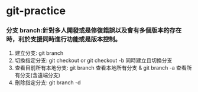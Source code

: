 # git-practice

### 分支 branch:針對多人開發或是修復錯誤以及會有多個版本的存在時，利於支援同時進行功能或是版本控制。

1. 建立分支: git branch <Name>
2. 切換指定分支: git checkout <Name> or git checkout -b <Name> 同時建立且切換分支
3. 查看目前所有本地分支: git branch 查看本地所有分支 & git branch -a 查看所有分支(含遠端分支)
4. 刪除指定分支: git branch -d <name>
